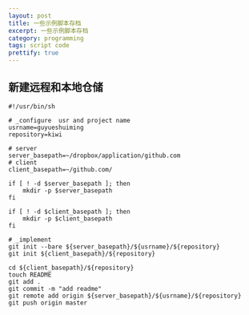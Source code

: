 ```yaml
---
layout: post
title: 一些示例脚本存档
excerpt: 一些示例脚本存档
category: programming
tags: script code
prettify: true
---
```


<!--end_excerpt-->

## 新建远程和本地仓储
    #!/usr/bin/sh

    # _configure  usr and project name
    usrname=guyueshuiming     
    repository=kiwi 

    # server
    server_basepath=~/dropbox/application/github.com
    # client
    client_basepath=~/github.com/
    
    if [ ! -d $server_basepath ]; then
        mkdir -p $server_basepath
    fi
    
    if [ ! -d $client_basepath ]; then
        mkdir -p $client_basepath
    fi
    
    # _implement
    git init --bare ${server_basepath}/${usrname}/${repository}
    git init ${client_basepath}/${repository}
    
    cd ${client_basepath}/${repository}
    touch README
    git add .
    git commit -m "add readme"
    git remote add origin ${server_basepath}/${usrname}/${repository}  
    git push origin master  
    
